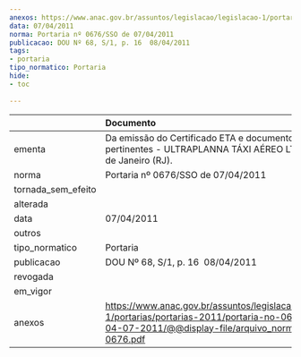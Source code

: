 ```yaml
---
anexos: https://www.anac.gov.br/assuntos/legislacao/legislacao-1/portarias/portarias-2011/portaria-no-0676-sso-de-04-07-2011/@@display-file/arquivo_norma/PA2011-0676.pdf
data: 07/04/2011
norma: Portaria nº 0676/SSO de 07/04/2011
publicacao: DOU Nº 68, S/1, p. 16  08/04/2011
tags:
- portaria
tipo_normatico: Portaria
hide: 
- toc 
 
---
```


|                    | Documento                                                                                                                                                         |
|:-------------------|:------------------------------------------------------------------------------------------------------------------------------------------------------------------|
| ementa             | Da emissão do Certificado ETA e documentos pertinentes - ULTRAPLANNA TÁXI AÉREO LTDA., no Rio de Janeiro (RJ).                                                    |
| norma              | Portaria nº 0676/SSO de 07/04/2011                                                                                                                                |
| tornada_sem_efeito |                                                                                                                                                                   |
| alterada           |                                                                                                                                                                   |
| data               | 07/04/2011                                                                                                                                                        |
| outros             |                                                                                                                                                                   |
| tipo_normatico     | Portaria                                                                                                                                                          |
| publicacao         | DOU Nº 68, S/1, p. 16  08/04/2011                                                                                                                                 |
| revogada           |                                                                                                                                                                   |
| em_vigor           |                                                                                                                                                                   |
| anexos             | https://www.anac.gov.br/assuntos/legislacao/legislacao-1/portarias/portarias-2011/portaria-no-0676-sso-de-04-07-2011/@@display-file/arquivo_norma/PA2011-0676.pdf |